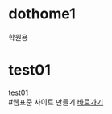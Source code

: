 # dothome1
학원용
# test01
<a href="https//webstoryboy.github.io/dothome/test/test01.html">test01</a>
<br>
#웹표준 사이트 만들기
<a href="https://yongwan98.github.io/dothome1/webstandard/index.html">바로가기</a>
